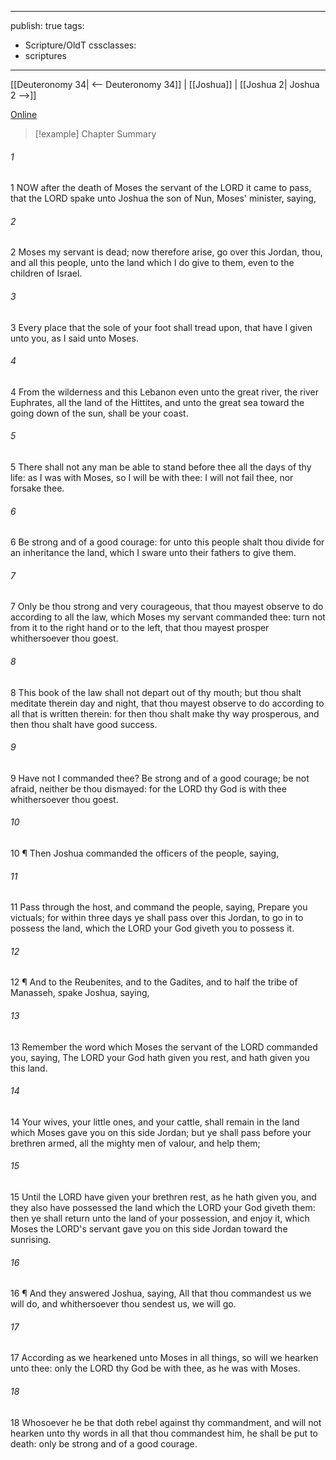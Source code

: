 

---
publish: true
tags:
  - Scripture/OldT
cssclasses:
  - scriptures
---
[[Deuteronomy 34| <-- Deuteronomy 34]] | [[Joshua]] | [[Joshua 2| Joshua 2 -->]]

[Online](https://churchofjesuschrist.org/study/scriptures/ot/josh/1?lang=eng)

>[!example] Chapter Summary
>
###### 1
1 NOW after the death of Moses the servant of the LORD it came to pass, that the LORD spake unto Joshua the son of Nun, Moses' minister, saying,
###### 2
2 Moses my servant is dead; now therefore arise, go over this Jordan, thou, and all this people, unto the land which I do give to them, even to the children of Israel.
###### 3
3 Every place that the sole of your foot shall tread upon, that have I given unto you, as I said unto Moses.
###### 4
4 From the wilderness and this Lebanon even unto the great river, the river Euphrates, all the land of the Hittites, and unto the great sea toward the going down of the sun, shall be your coast.
###### 5
5 There shall not any man be able to stand before thee all the days of thy life: as I was with Moses, so I will be with thee: I will not fail thee, nor forsake thee.
###### 6
6 Be strong and of a good courage: for unto this people shalt thou divide for an inheritance the land, which I sware unto their fathers to give them.
###### 7
7 Only be thou strong and very courageous, that thou mayest observe to do according to all the law, which Moses my servant commanded thee: turn not from it to the right hand or to the left, that thou mayest prosper whithersoever thou goest.
###### 8
8 This book of the law shall not depart out of thy mouth; but thou shalt meditate therein day and night, that thou mayest observe to do according to all that is written therein: for then thou shalt make thy way prosperous, and then thou shalt have good success.
###### 9
9 Have not I commanded thee?  Be strong and of a good courage; be not afraid, neither be thou dismayed: for the LORD thy God is with thee whithersoever thou goest.
###### 10
10 ¶ Then Joshua commanded the officers of the people, saying,
###### 11
11 Pass through the host, and command the people, saying, Prepare you victuals; for within three days ye shall pass over this Jordan, to go in to possess the land, which the LORD your God giveth you to possess it.
###### 12
12 ¶ And to the Reubenites, and to the Gadites, and to half the tribe of Manasseh, spake Joshua, saying,
###### 13
13 Remember the word which Moses the servant of the LORD commanded you, saying, The LORD your God hath given you rest, and hath given you this land.
###### 14
14 Your wives, your little ones, and your cattle, shall remain in the land which Moses gave you on this side Jordan; but ye shall pass before your brethren armed, all the mighty men of valour, and help them;
###### 15
15 Until the LORD have given your brethren rest, as he hath given you, and they also have possessed the land which the LORD your God giveth them: then ye shall return unto the land of your possession, and enjoy it, which Moses the LORD's servant gave you on this side Jordan toward the sunrising.
###### 16
16 ¶ And they answered Joshua, saying, All that thou commandest us we will do, and whithersoever thou sendest us, we will go.
###### 17
17 According as we hearkened unto Moses in all things, so will we hearken unto thee: only the LORD thy God be with thee, as he was with Moses.
###### 18
18 Whosoever he be that doth rebel against thy commandment, and will not hearken unto thy words in all that thou commandest him, he shall be put to death: only be strong and of a good courage.




